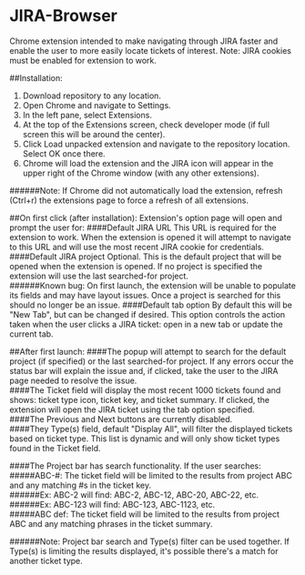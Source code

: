 # JIRA-Browser
Chrome extension intended to make navigating through JIRA faster and enable the user to more easily locate tickets of interest.
Note: JIRA cookies must be enabled for extension to work.

##Installation:
1. Download repository to any location.
2. Open Chrome and navigate to Settings.
3. In the left pane, select Extensions.
4. At the top of the Extensions screen, check developer mode (if full screen this will be around the center).
5. Click Load unpacked extension and navigate to the repository location. Select OK once there.
6. Chrome will load the extension and the JIRA icon will appear in the upper right of the Chrome window (with any other extensions).

######Note: If Chrome did not automatically load the extension, refresh (Ctrl+r) the extensions page to force a refresh of all extensions.

##On first click (after installation):
Extension's option page will open and prompt the user for:
####Default JIRA URL
This URL is required for the extension to work. When the extension is opened it will attempt to navigate to this URL and will use the most recent JIRA cookie for credentials.
####Default JIRA project
Optional. This is the default project that will be opened when the extension is opened. If no project is specified the extension will use the last searched-for project.  
######Known bug: On first launch, the extension will be unable to populate its fields and may have layout issues. Once a project is searched for this should no longer be an issue.
####Default tab option
By default this will be "New Tab", but can be changed if desired. This option controls the action taken when the user clicks a JIRA ticket: open in a new tab or update the current tab.

##After first launch:
####The popup will attempt to search for the default project (if specified) or the last searched-for project. If any errors occur the status bar will explain the issue and, if clicked, take the user to the JIRA page needed to resolve the issue.  
####The Ticket field will display the most recent 1000 tickets found and shows: ticket type icon, ticket key, and ticket summary. If clicked, the extension will open the JIRA ticket using the tab option specified.  
####The Previous and Next buttons are currently disabled.  
####They Type(s) field, default "Display All", will filter the displayed tickets based on ticket type. This list is dynamic and will only show ticket types found in the Ticket field.

####The Project bar has search functionality. If the user searches:  
#####ABC-#:    The ticket field will be limited to the results from project ABC and any matching #s in the ticket key.  
######Ex: ABC-2 will find: ABC-2, ABC-12, ABC-20, ABC-22, etc.  
######Ex: ABC-123 will find: ABC-123, ABC-1123, etc.  
#####ABC def:  The ticket field will be limited to the results from project ABC and any matching phrases in the ticket summary.  

######Note: Project bar search and Type(s) filter can be used together. If Type(s) is limiting the results displayed, it's possible there's a match for another ticket type.
    
